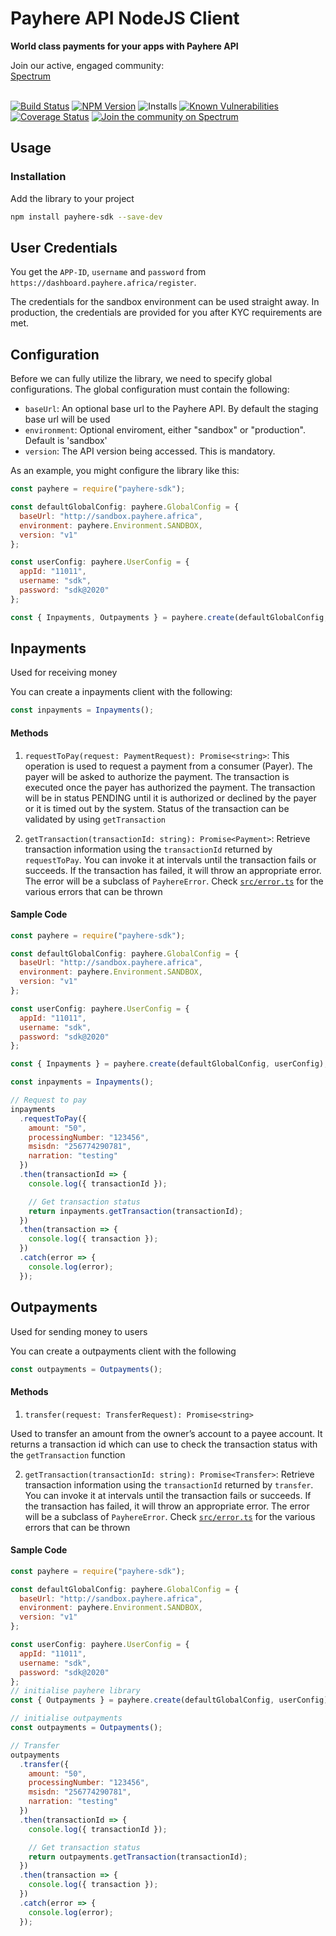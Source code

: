 # Payhere API NodeJS Client</h1>

<strong>World class payments for your apps with Payhere API</strong>

<div>
  Join our active, engaged community: <br>
  <a href="https://spectrum.chat/payhere-api-sdk/">Spectrum</a>
  <br><br>
</div>


[![Build Status](https://travis-ci.org/rileydigitalservices/payhere-node-sdk.svg?branch=master)](https://travis-ci.org/rileydigitalservices/payhere-node-sdk)
[![NPM Version](https://badge.fury.io/js/payhere-sdk.svg)](https://badge.fury.io/js/payhere-sdk)
![Installs](https://img.shields.io/npm/dt/payhere-sdk.svg)
[![Known Vulnerabilities](https://snyk.io/test/npm/payhere-sdk/badge.svg)](https://snyk.io/test/npm/payhere-sdk)
[![Coverage Status](https://coveralls.io/repos/github/rileydigitalservices/payhere-node-sdk/badge.svg?branch=master)](https://coveralls.io/github/rileydigitalservices/payhere-node-sdk?branch=master)
[![Join the community on Spectrum](https://withspectrum.github.io/badge/badge.svg)](https://spectrum.chat/payhere-api-sdk/)


## Usage

### Installation

Add the library to your project

```sh
npm install payhere-sdk --save-dev
```

## User Credentials

You get the `APP-ID`, `username` and `password` from `https://dashboard.payhere.africa/register`.

The credentials for the sandbox environment can be used straight away. In production, the credentials are provided for you after KYC requirements are met.

## Configuration

Before we can fully utilize the library, we need to specify global configurations. The global configuration must contain the following:

- `baseUrl`: An optional base url to the Payhere API. By default the staging base url will be used
- `environment`: Optional enviroment, either "sandbox" or "production". Default is 'sandbox'
- `version`: The API version being accessed. This is mandatory.

As an example, you might configure the library like this:

```js
const payhere = require("payhere-sdk");

const defaultGlobalConfig: payhere.GlobalConfig = {
  baseUrl: "http://sandbox.payhere.africa",
  environment: payhere.Environment.SANDBOX,
  version: "v1"
};

const userConfig: payhere.UserConfig = {
  appId: "11011",
  username: "sdk",
  password: "sdk@2020"
};

const { Inpayments, Outpayments } = payhere.create(defaultGlobalConfig, userConfig);
```

## Inpayments

Used for receiving money

You can create a inpayments client with the following:

```js
const inpayments = Inpayments();
```

#### Methods

1. `requestToPay(request: PaymentRequest): Promise<string>`: This operation is used to request a payment from a consumer (Payer). The payer will be asked to authorize the payment. The transaction is executed once the payer has authorized the payment. The transaction will be in status PENDING until it is authorized or declined by the payer or it is timed out by the system. Status of the transaction can be validated by using `getTransaction`

2. `getTransaction(transactionId: string): Promise<Payment>`: Retrieve transaction information using the `transactionId` returned by `requestToPay`. You can invoke it at intervals until the transaction fails or succeeds. If the transaction has failed, it will throw an appropriate error. The error will be a subclass of `PayhereError`. Check [`src/error.ts`](https://github.com/rileydigitalservices/payhere-node-sdk/blob/master/src/errors.ts) for the various errors that can be thrown

#### Sample Code

```js
const payhere = require("payhere-sdk");

const defaultGlobalConfig: payhere.GlobalConfig = {
  baseUrl: "http://sandbox.payhere.africa",
  environment: payhere.Environment.SANDBOX,
  version: "v1"
};

const userConfig: payhere.UserConfig = {
  appId: "11011",
  username: "sdk",
  password: "sdk@2020"
};

const { Inpayments } = payhere.create(defaultGlobalConfig, userConfig);

const inpayments = Inpayments();

// Request to pay
inpayments
  .requestToPay({
    amount: "50",
    processingNumber: "123456",
    msisdn: "256774290781",
    narration: "testing"
  })
  .then(transactionId => {
    console.log({ transactionId });

    // Get transaction status
    return inpayments.getTransaction(transactionId);
  })
  .then(transaction => {
    console.log({ transaction });
  })
  .catch(error => {
    console.log(error);
  });
```

## Outpayments

Used for sending money to users

You can create a outpayments client with the following

```js
const outpayments = Outpayments();
```

#### Methods

1. `transfer(request: TransferRequest): Promise<string>`

Used to transfer an amount from the owner’s account to a payee account. It returns a transaction id which can use to check the transaction status with the `getTransaction` function

2. `getTransaction(transactionId: string): Promise<Transfer>`: Retrieve transaction information using the `transactionId` returned by `transfer`. You can invoke it at intervals until the transaction fails or succeeds. If the transaction has failed, it will throw an appropriate error. The error will be a subclass of `PayhereError`. Check [`src/error.ts`](https://github.com/rileydigitalservices/payhere-node-sdk/blob/master/src/errors.ts) for the various errors that can be thrown

#### Sample Code

```js
const payhere = require("payhere-sdk");

const defaultGlobalConfig: payhere.GlobalConfig = {
  baseUrl: "http://sandbox.payhere.africa",
  environment: payhere.Environment.SANDBOX,
  version: "v1"
};

const userConfig: payhere.UserConfig = {
  appId: "11011",
  username: "sdk",
  password: "sdk@2020"
};
// initialise payhere library
const { Outpayments } = payhere.create(defaultGlobalConfig, userConfig);

// initialise outpayments
const outpayments = Outpayments();

// Transfer
outpayments
  .transfer({
    amount: "50",
    processingNumber: "123456",
    msisdn: "256774290781",
    narration: "testing"
  })
  .then(transactionId => {
    console.log({ transactionId });

    // Get transaction status
    return outpayments.getTransaction(transactionId);
  })
  .then(transaction => {
    console.log({ transaction });
  })
  .catch(error => {
    console.log(error);
  });
```